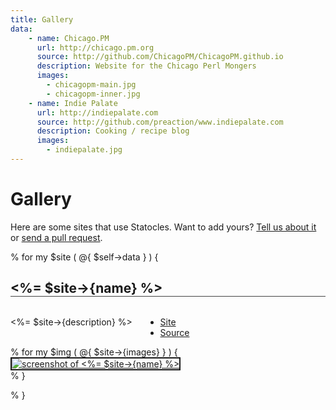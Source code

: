 ```yaml
---
title: Gallery
data:
    - name: Chicago.PM
      url: http://chicago.pm.org
      source: http://github.com/ChicagoPM/ChicagoPM.github.io
      description: Website for the Chicago Perl Mongers
      images:
        - chicagopm-main.jpg
        - chicagopm-inner.jpg
    - name: Indie Palate
      url: http://indiepalate.com
      source: http://github.com/preaction/www.indiepalate.com
      description: Cooking / recipe blog
      images:
        - indiepalate.jpg
---
```


# Gallery

Here are some sites that use Statocles. Want to add yours? [Tell us about
it](http://github.com/preaction/Statocles/issues) or [send a pull
request](http://github.com/preaction/Statocles).

% for my $site ( @{ $self->data } ) {

<h2 style="border-bottom: 1px solid #444"><%= $site->{name} %></h2>
<div class="row">
    <div class="four columns">
        <p><%= $site->{description} %></p>
        <ul class="bare">
            <li><a href="<%= $site->{url} %>">Site</a></li>
            <li><a href="<%= $site->{source} %>">Source</a></li>
        </ul>
    </div>
    % for my $img ( @{ $site->{images} } ) {
    <div class="four columns">
        <a href="<%= $site->{url} %>">
            <img style="max-width: 100%; border: 2px solid;" src="<%= $img %>"
                alt="screenshot of <%= $site->{name} %>"
            />
        </a>
    </div>
    % }
</div>

% }
